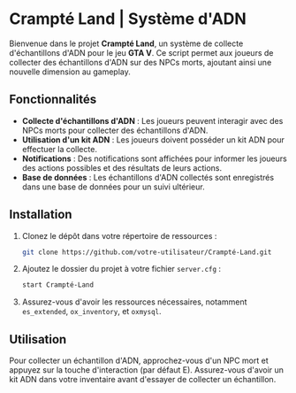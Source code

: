 # Crampté Land | Système d'ADN

Bienvenue dans le projet **Crampté Land**, un système de collecte d'échantillons d'ADN pour le jeu **GTA V**. Ce script permet aux joueurs de collecter des échantillons d'ADN sur des NPCs morts, ajoutant ainsi une nouvelle dimension au gameplay.

## Fonctionnalités

- **Collecte d'échantillons d'ADN** : Les joueurs peuvent interagir avec des NPCs morts pour collecter des échantillons d'ADN.
- **Utilisation d'un kit ADN** : Les joueurs doivent posséder un kit ADN pour effectuer la collecte.
- **Notifications** : Des notifications sont affichées pour informer les joueurs des actions possibles et des résultats de leurs actions.
- **Base de données** : Les échantillons d'ADN collectés sont enregistrés dans une base de données pour un suivi ultérieur.

## Installation

1. Clonez le dépôt dans votre répertoire de ressources :
   ```bash
   git clone https://github.com/votre-utilisateur/Crampté-Land.git
    ```
2. Ajoutez le dossier du projet à votre fichier `server.cfg` :
   ```bash
   start Crampté-Land
   ```
3. Assurez-vous d'avoir les ressources nécessaires, notamment `es_extended`, `ox_inventory`, et `oxmysql`.

## Utilisation

Pour collecter un échantillon d'ADN, approchez-vous d'un NPC mort et appuyez sur la touche d'interaction (par défaut E).
Assurez-vous d'avoir un kit ADN dans votre inventaire avant d'essayer de collecter un échantillon.
